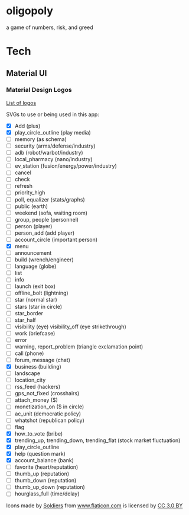 # oligopoly
a game of numbers, risk, and greed

# Tech
## Material UI
### Material Design Logos
[List of logos](https://material.io/tools/icons/?icon=input&style=baseline)

SVGs to use or being used in this app:

* [x] Add (plus)
* [x] play_circle_outline (play media)
* [ ] memory (as schema)
* [ ] security (arms/defense/industry)
* [ ] adb (robot/warbot/industry)
* [ ] local_pharmacy (nano/industry)
* [ ] ev_station (fusion/energy/power/industry)
* [ ] cancel
* [ ] check
* [ ] refresh
* [ ] priority_high
* [ ] poll, equalizer (stats/graphs)
* [ ] public (earth)
* [ ] weekend (sofa, waiting room)
* [ ] group, people (personnel)
* [ ] person (player)
* [ ] person_add (add player)
* [ ] account_circle (important person)
* [x] menu
* [ ] announcement
* [ ] build (wrench/engineer)
* [ ] language (globe)
* [ ] list
* [ ] info
* [ ] launch (exit box)
* [ ] offline_bolt (lightning)
* [ ] star (normal star)
* [ ] stars (star in circle)
* [ ] star_border
* [ ] star_half
* [ ] visibility (eye) visibility_off (eye strikethrough)
* [ ] work (briefcase)
* [ ] error
* [ ] warning, report_problem (triangle exclamation point)
* [ ] call (phone)
* [ ] forum, message (chat)
* [x] business (building)
* [ ] landscape
* [ ] location_city
* [ ] rss_feed (hackers)
* [ ] gps_not_fixed (crosshairs)
* [ ] attach_money ($)
* [ ] monetization_on ($ in circle)
* [ ] ac_unit (democratic policy)
* [ ] whatshot (republican policy)
* [ ] flag
* [x] how_to_vote (bribe)
* [x] trending_up, trending_down, trending_flat (stock market fluctuation)
* [x] play_circle_outline
* [x] help (question mark)
* [x] account_balance (bank)
* [ ] favorite (heart/reputation)
* [ ] thumb_up (reputation)
* [ ] thumb_down (reputation)
* [ ] thumb_up_down (reputation)
* [ ] hourglass_full (time/delay)

<div>Icons made by <a href="https://www.flaticon.com/authors/freepik" title="Soldiers">Soldiers</a> from <a href="https://www.flaticon.com/"     title="Flaticon">www.flaticon.com</a> is licensed by <a href="http://creativecommons.org/licenses/by/3.0/"     title="Creative Commons BY 3.0" target="_blank">CC 3.0 BY</a></div>
